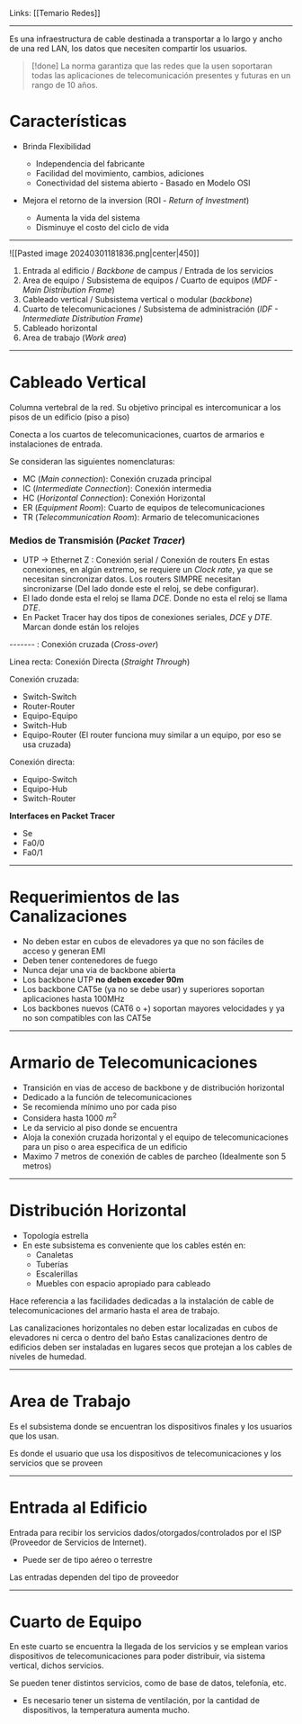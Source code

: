 Links: [[Temario Redes]]
___

Es una infraestructura de cable destinada a transportar a lo largo y ancho de una red LAN, los datos que necesiten compartir los usuarios.

> [!done] La norma garantiza que las redes que la usen soportaran todas las aplicaciones de telecomunicación presentes y futuras en un rango de 10 años.

# Características
- Brinda Flexibilidad
	- Independencia del fabricante
	- Facilidad del movimiento, cambios, adiciones
	- Conectividad del sistema abierto - Basado en Modelo OSI

- Mejora el retorno de la inversion (ROI - *Return of Investment*)
	- Aumenta la vida del sistema
	- Disminuye el costo del ciclo de vida

___
![[Pasted image 20240301181836.png|center|450]]
1. Entrada al edificio / *Backbone* de campus / Entrada de los servicios
2. Area de equipo / Subsistema de equipos / Cuarto de equipos (*MDF - Main Distribution Frame*)
3. Cableado vertical / Subsistema vertical o modular (*backbone*)
4. Cuarto de telecomunicaciones / Subsistema de administración (*IDF - Intermediate Distribution Frame*)
5. Cableado horizontal
6. Area de trabajo (*Work area*)

___
# Cableado Vertical
Columna vertebral de la red.
Su objetivo principal es intercomunicar a los pisos de un edificio (piso a piso)

Conecta a los cuartos de telecomunicaciones, cuartos de armarios e instalaciones de entrada.

Se consideran las siguientes nomenclaturas:
- MC (*Main connection*): Conexión cruzada principal
- IC (*Intermediate Connection*): Conexión intermedia
- HC (*Horizontal Connection*): Conexión Horizontal
- ER (*Equipment Room*): Cuarto de equipos de telecomunicaciones
- TR (*Telecommunication Room*): Armario de telecomunicaciones

### Medios de Transmisión (*Packet Tracer*)
- UTP -> Ethernet
Z : Conexión serial / Conexión de routers
En estas conexiones, en algún extremo, se requiere un *Clock rate*, ya que se necesitan sincronizar datos. Los routers SIMPRE necesitan sincronizarse
(Del lado donde este el reloj, se debe configurar). 
- El lado donde esta el reloj se llama *DCE*. Donde no esta el reloj se llama *DTE*.
- En Packet Tracer hay dos tipos de conexiones seriales, *DCE* y *DTE*. Marcan donde están los relojes

------- :  Conexión cruzada (*Cross-over*)

Linea recta: Conexión Directa (*Straight Through*)

Conexión cruzada:
- Switch-Switch
- Router-Router
- Equipo-Equipo
- Switch-Hub
- Equipo-Router (El router funciona muy similar a un equipo, por eso se usa cruzada)

Conexión directa:
- Equipo-Switch
- Equipo-Hub
- Switch-Router

**Interfaces en Packet Tracer**
- Se
- Fa0/0
- Fa0/1

___
# Requerimientos de las Canalizaciones
- No deben estar en cubos de elevadores ya que no son fáciles de acceso y generan EMI
- Deben tener contenedores de fuego
- Nunca dejar una via de backbone abierta
- Los backbone UTP **no deben exceder 90m**
- Los backbone CAT5e (ya no se debe usar) y superiores soportan aplicaciones hasta 100MHz
- Los backbones nuevos (CAT6 o +) soportan mayores velocidades y ya no son compatibles con las CAT5e

___
# Armario de Telecomunicaciones
- Transición en vias de acceso de backbone y de distribución horizontal
- Dedicado a la función de telecomunicaciones
- Se recomienda mínimo uno por cada piso
- Considera hasta 1000 $m^2$
- Le da servicio al piso donde se encuentra
- Aloja la conexión cruzada horizontal y el equipo de telecomunicaciones para un piso o area especifica de un edificio
- Maximo 7 metros de conexión de cables de parcheo (Idealmente son 5 metros)

___
# Distribución Horizontal
- Topología estrella
- En este subsistema es conveniente que los cables estén en:
	- Canaletas
	- Tuberías
	- Escalerillas
	- Muebles con espacio apropiado para cableado

Hace referencia a las facilidades dedicadas a la instalación de cable de telecomunicaciones del armario hasta el area de trabajo.

Las canalizaciones horizontales no deben estar localizadas en cubos de elevadores ni cerca o dentro del baño
Estas canalizaciones dentro de edificios deben ser instaladas en lugares secos que protejan a los cables de niveles de humedad.

____
# Area de Trabajo
Es el subsistema donde se encuentran los dispositivos finales y los usuarios que los usan.

Es donde el usuario que usa los dispositivos de telecomunicaciones y los servicios que se proveen

___
# Entrada al Edificio
Entrada para recibir los servicios dados/otorgados/controlados por el ISP (Proveedor de Servicios de Internet).
- Puede ser de tipo aéreo o terrestre

Las entradas dependen del tipo de proveedor

___
# Cuarto de Equipo
En este cuarto se encuentra la llegada de los servicios y se emplean varios dispositivos de telecomunicaciones para poder distribuir, via sistema vertical, dichos servicios.

Se pueden tener distintos servicios, como de base de datos, telefonía, etc.
- Es necesario tener un sistema de ventilación, por la cantidad de dispositivos, la temperatura aumenta mucho.

